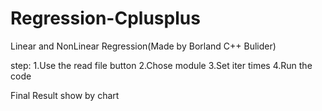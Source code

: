# Regression-Cplusplus
Linear and NonLinear Regression(Made by Borland C++ Bulider)

step:
 1.Use the read file button
 2.Chose module
 3.Set iter times
 4.Run the code

Final Result show by chart
